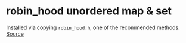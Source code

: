 # robin_hood unordered map & set

Installed via copying `robin_hood.h`, one of the recommended methods. [Source](https://github.com/martinus/robin-hood-hashing#direct-inclusion)
